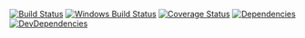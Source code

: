 
[![Build Status][build-image]][build-url] [![Windows Build Status][windows-build-image]][windows-build-url] [![Coverage Status][coverage-image]][coverage-url] [![Dependencies][dependencies-image]][dependencies-url] [![DevDependencies][dev-dependencies-image]][dev-dependencies-url]

[build-image]: http://img.shields.io/travis/stdlib-js/stdlib/develop.svg
[build-url]: https://travis-ci.org/stdlib-js/stdlib

[windows-build-image]: https://img.shields.io/appveyor/ci/stdlib-js/stdlib/develop.svg
[windows-build-url]:  https://ci.appveyor.com/api/projects/status/github/stdlib-js/stdlib?branch=develop

[coverage-image]: https://img.shields.io/codecov/c/github/stdlib-js/stdlib/develop.svg
[coverage-url]: https://codecov.io/github/stdlib-js/stdlib?branch=develop

[dependencies-image]: http://img.shields.io/david/stdlib-js/stdlib/develop.svg
[dependencies-url]: https://david-dm.org/stdlib-js/stdlib/develop

[dev-dependencies-image]: http://img.shields.io/david/dev/stdlib-js/stdlib/develop.svg
[dev-dependencies-url]: https://david-dm.org/stdlib-js/stdlib/develop#info=devDependencies

